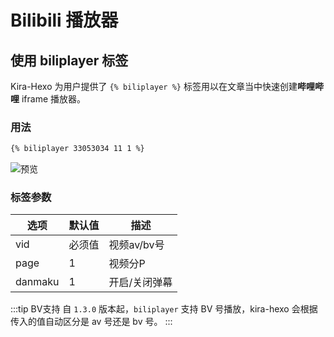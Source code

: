 # Bilibili 播放器

## 使用 biliplayer 标签
Kira-Hexo 为用户提供了 `{% biliplayer %}` 标签用以在文章当中快速创建**哔哩哔哩** iframe 播放器。

### 用法
```markdown
{% biliplayer 33053034 11 1 %}
```
![预览](/assets/img/biliplayer.webp)

### 标签参数
| 选项 | 默认值 | 描述 |
| --- | --- | --- |
| vid | 必须值 | 视频av/bv号 |
| page | 1 | 视频分P |
| danmaku | 1 | 开启/关闭弹幕 |

:::tip BV支持
自 `1.3.0` 版本起，`biliplayer` 支持 BV 号播放，kira-hexo 会根据传入的值自动区分是 av 号还是 bv 号。
:::
